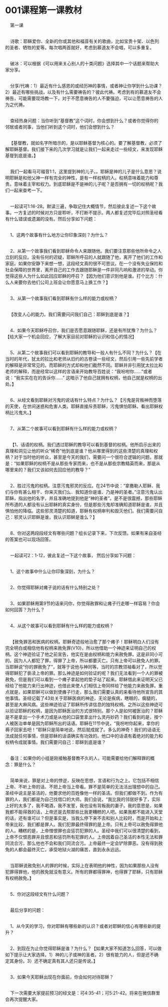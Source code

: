 # 001课程第一课教材



<p>&nbsp; &nbsp; 第一课</p>

<p><br />
&nbsp; &nbsp; 诗歌：耶稣爱你、全新的你或其他和福音有关的歌曲，比如宝贵十架、以色列的圣者、牺牲的爱等。每次唱两首就好，考虑到慕道友不会唱，可以多重复。</p>

<p><br />
&nbsp; &nbsp; 破冰：可以根据《可以用来关心别人的十类问题》选择其中一个话题来帮助大家分享。</p>

<p><br />
&nbsp; &nbsp; 分享/代祷：1）最近有什么感恩的或经历神的事情，或者神让你学到什么功课？2）最近有哪些挑战，以及有什么需要祷告的？彼此代祷。考虑到有的慕道友不会祷告，可能需要现场教一下，对于不愿意祷告的人不要强迫，可以让愿意祷告的人为之代祷。</p>

<p><br />
&nbsp; &nbsp; 查经热身问题：当你听到“基督教”这个词时，你会想到什么？或者你觉得你的邻居或者同事，当他们听到这个词时，他们会想到什么？</p>

<p><br />
&nbsp; &nbsp;【基督教，就如名字所暗示的，是以耶稣基督为核心的。要了解基督教，必须了解耶稣基督。我们接下来的几次学习就是让我们一起来走过一些经文，来发现耶稣基督到底是谁。】</p>

<p><br />
&nbsp; &nbsp;&nbsp;我们一起看马可福音1:1，这里提到神的儿子。。耶稣是神的儿子是什么意思？说明耶稣是和他父神一样有完全的神性，是有一样权柄的人。权柄意味着能力和尊贵。意味着主宰和权力。到底耶稣是不是神的儿子呢？是否拥有一切的权柄呢？我们一起来查考一下。</p>

<p><br />
&nbsp; &nbsp; 一起读可1:16-28。默读三遍，争取记住大概情节，然后彼此复述一下这个故事。一方复述的时候对方只是聆听，不打断不提示。两人都复述完毕后对照圣经看有什么错误或遗漏的没有。然后分享如下问题：</p>

<p><br />
&nbsp; &nbsp; 1、这两个故事有什么地方让你印象深刻？为什么？</p>

<p><br />
&nbsp; &nbsp; 2、从第一个故事我们看到耶稣命令人来跟随他。我们要注意那些他所命令之人立刻的反应。没有任何的迟疑，耶稣所呼召的人就跟随了他，离开了他们的工作和家庭。如果你安静下来想一想，这段经文真的很不可思议。在一个没有失业保险和社会保障的世界里，离开自己的工作去跟随耶稣是一件非同凡响和激进的举动。你觉得这些人为什么如此回应耶稣的呼召？【因为他们意识到他是谁。打个比方：什么人来要你去他们公司上班会让你愿意马上换工作？】</p>

<p><br />
&nbsp; &nbsp; 3、从第一个故事我们看到耶稣有什么样的能力或权柄？</p>

<p><br />
&nbsp; &nbsp;【改变人心的能力。我们需要问问我们自己：耶稣到底是谁？】</p>

<p><br />
&nbsp; &nbsp; 4、如果今天耶稣呼召你，我们是否愿意跟随耶稣，还是有所犹豫？为什么？【给大家一个机会回应，了解大家目前对耶稣的认识和信心的情况】</p>

<p><br />
&nbsp; &nbsp; 5、从第二个故事我们可以看到耶稣的教导和一般人有什么不同？为什么？【在当时的年代，犹太的拉比和老师从旧约的古卷读一些经文，然后引用一些先前学者的解释是非常常见的。而耶稣的方式却和他们截然不同。耶稣并非引用犹太拉比和老师的解释，而是经常以这样的言语来开始教导百姓说：“我吩咐你……”或者说：“我实实在在的告诉你……” 这暗示了他自己就拥有权柄，他自己就是权柄的出处。】</p>

<p><br />
&nbsp; &nbsp; 6、从经文看到耶稣对污鬼的说话有什么特点？为什么？【污鬼是背叛神而堕落的天使，在世间迷惑和危害人类。耶稣直接斥责耶稣，污鬼惧怕耶稣。看出耶稣权柄比污鬼大。】</p>

<p><br />
&nbsp; &nbsp; 7、从第二个故事可以看到耶稣有什么样的能力或权柄？</p>

<p><br />
&nbsp; &nbsp; 【1、话语的权柄。我们透过耶稣的教导可以看到基督的权柄。他所启示出来的真理和洞见让他的听众“稀奇”他到底是谁？他从哪里得到的这些清楚的真理和权柄？对于当时他的听众，甚至是今天的我们，需要问一个很符合逻辑的问题，那就是：“如果耶稣的权柄不是从那些专家而来，也不是从那些宗教精英而来，那是从哪里来的？我们又该如何去回应他的教导？”</p>

<p><br />
&nbsp; &nbsp; 2、胜过污鬼的权柄。注意污鬼邪灵的反应。在24节中说：“拿撒勒人耶稣、我们与你有甚么相干、你来灭我们么．我知道你是谁、乃是神的圣者。”注意污鬼认出耶稣，指出他的名字，并且准确地提到他是“神的圣者”。是不是很震撼，那些耶稣所布道的人都没有认出耶稣的真实身份，但是那些污鬼却准确知道耶稣是谁，并且惧怕他的降临。这些邪灵清楚的知道，耶稣有权柄审判和毁灭他们。我们需要问自己：邪灵认识耶稣是谁，我认识耶稣是谁么？】</p>

<p><br />
&nbsp; &nbsp; 8、你对这两段段经文有哪些问题？组长记录下来，下次反馈。如果有来自圣经的答案也可以现场回答。</p>

<p><br />
&nbsp; &nbsp; 一起读可2：1-12，彼此复述一下这个故事， 然后分享如下问题：</p>

<p><br />
&nbsp; &nbsp; 1、这个故事中什么让你印象深刻，为什么？</p>

<p><br />
&nbsp; &nbsp; 2、你觉得耶稣对瘫子说的话有什么特别之处？</p>

<p><br />
&nbsp; &nbsp; 3、如果耶稣用第9节的话来问你，你觉得赦罪和让瘫子行走哪一样容易？你会如何回答？为什么？</p>

<p><br />
&nbsp; &nbsp; 4、从这个故事可以看到耶稣有什么样的能力或权柄？</p>

<p><br />
&nbsp; &nbsp; 【赦免罪恶和医病的权柄。耶稣奇迹般地治愈了那个瘫子！耶稣明白人们没有完全明白或相信他有权柄来赦免罪(V10)，所以他借助一个神迹来证明自己的权柄。这个神迹验证了他之前宣告，他实在是由权柄和能力来赦免罪。这是非同小可的。因为人人都犯了罪，得罪了上帝，所以都要灭亡。只有上帝可以赦免人的罪。当耶稣说“你的罪赦免了”，就等于说他与神同等。当时的宗教领袖看对了，所以觉得耶稣犯了亵渎上帝的罪。那么神迹是如何验证的呢？我们无法看到一个人的罪被赦免，但是我们可以看到一个瘫子拿起他的垫子站了起来。耶稣借此来证明天父已经给了他能力来行出神迹，也借此来使人们相信上帝同样给了他能力来赦免罪。重点就是，如果耶稣可以做到使瘫子行走，那么我们需要认真的来看待他所宣告的其他事情。圣经记载了43处关于耶稣医病的神迹，无论是疾病，瞎眼的，瘸腿的，甚至是大麻风病。这些神迹验证了耶稣所传讲信息的独特权柄。之所以这些神迹可以验证耶稣的权柄，是因为耶稣医治的方式很特别。那个人是如何被医治的？耶稣是不是拿出一个手术刀或是从他的口袋里拿出什么灵丹妙药？我们看到的是，按个人被医治单单是因为耶稣所出的话语。耶稣在11节中说，“我吩咐你起来，拿你的褥子回家去吧！”耶稣只是简单地说，然后就成就了。多么的神奇！我们的话语无法成就任何事情，但是耶稣的话语确实有功效的。他口中的话语有着绝对的能力和权柄令成就事情。我们需要问自己：耶稣到底是谁？</p>

<p><br />
&nbsp; &nbsp; 备注：如果你的小组是刚接触基督教不久的人，可能需要给他们解释罪的概念：罪是什么？</p>

<p><br />
&nbsp; &nbsp; 简单来说，罪是对上帝的悖逆，反映在思想，言语和行为之上。它包括不相信上帝、不听上帝的话、不把上帝当上帝看。罪不是简单的无法活出理想中的自己。圣经中说主是圣洁的，他要求他的百姓像他一样的圣洁。但我们都做不到。作为有罪的人，我们都是为自己找借口的大师。我们会说，“我比我的邻居好多了，实际上好的太多了，我不喝酒，我不发誓，我也没有背叛我的妻子。我的意思是，如果我都不能得救的话，上帝还是去帮那些比我更糟糕的人吧。如果我都不能进入天堂的话，还有谁可以？但是事实是，当我么停下来不去和别人比较时，而是开始和上帝来比较，我们都是罪人。我们犯罪最终得罪的是上帝。只有上帝可以赦免得罪他的人。糟糕的是，上帝憎恨罪也会惩罚犯罪的人。圣经中我们可以很清楚的看到，上帝不仅恨恶罪并且恨恶和惩罚所有犯罪的人。上帝因着自己圣洁的本性无法和罪同流合污，那么他也不会和我们同流合污。上帝最终一定会铲除罪恶。没有得到赦免的人都会最终灭亡，承受地狱火湖的痛苦，直到永永远远。</p>

<p><br />
&nbsp; &nbsp; 当耶稣说赦免别人的罪的时候，实际上在表明他的神性，因为如果那些人没有犯罪得罪他，他的赦免就没有意义。所有的罪都得罪神，也得罪了耶稣，只有耶稣有权柄赦免。】</p>

<p><br />
&nbsp; &nbsp; 5、你对这段经文有什么问题？</p>

<p><br />
&nbsp; &nbsp; 最后分享的问题：</p>

<p><br />
&nbsp; &nbsp; 1、从今天的学习，你对耶稣有哪些新的认识？或者对耶稣的信心有哪些新的提升？</p>

<p><br />
&nbsp; &nbsp; 2、到现在为止你觉得耶稣是谁？为什么？【如果大家不知道怎么回答，可以做如下提示让大家选择。1）神的儿子或神的圣者。2）很有能力的人，但是还不确定其身份。3）还不确定真有其人还只是传说。】</p>

<p><br />
&nbsp; &nbsp; 3、如果今天耶稣出现在你面前，你会如何对待耶稣？</p>

<p><br />
&nbsp; &nbsp; 下一次需要大家提前预习的经文是：可4:35-41；可5:21-42。将来在微信群里会再次提醒大家。</p>